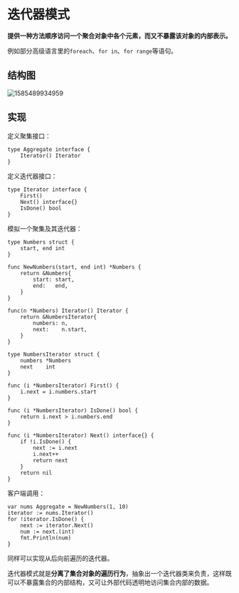 # 迭代器模式

**提供一种方法顺序访问一个聚合对象中各个元素，而又不暴露该对象的内部表示。**

例如部分高级语言里的`foreach`、`for in`、`for range`等语句。

## 结构图

![1585489934959](../../../.gitbook/assets/1585489934959.png)

## 实现

定义聚集接口：

```text
type Aggregate interface {
    Iterator() Iterator
}
```

定义迭代器接口：

```text
type Iterator interface {
    First()
    Next() interface{}
    IsDone() bool
}
```

模拟一个聚集及其迭代器：

```text
type Numbers struct {
    start, end int
}

func NewNumbers(start, end int) *Numbers {
    return &Numbers{
        start: start,
        end:   end,
    }
}

func(n *Numbers) Iterator() Iterator {
    return &NumbersIterator{
        numbers: n,
        next:    n.start,
    }
}

type NumbersIterator struct {
    numbers *Numbers
    next    int
}

func (i *NumbersIterator) First() {
    i.next = i.numbers.start
}

func (i *NumbersIterator) IsDone() bool {
    return i.next > i.numbers.end
}

func (i *NumbersIterator) Next() interface{} {
    if !i.IsDone() {
        next := i.next
        i.next++
        return next
    }
    return nil
}
```

客户端调用：

```text
var nums Aggregate = NewNumbers(1, 10)
iterator := nums.Iterator()
for !iterator.IsDone() {
    next := iterator.Next()
    num := next.(int)
    fmt.Println(num)
}
```

同样可以实现从后向前遍历的迭代器。

迭代器模式就是**分离了集合对象的遍历行为**，抽象出一个迭代器类来负责，这样既可以不暴露集合的内部结构，又可让外部代码透明地访问集合内部的数据。

